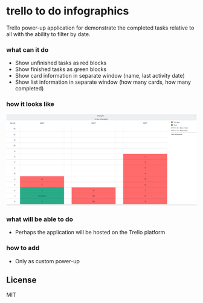 # trello to do infographics

Trello power-up application for demonstrate the completed tasks relative to all with the ability to filter by date.
### what can it do
  - Show unfinished tasks as red blocks
  - Show finished tasks as green blocks
  - Show card information in separate window (name, last activity date)
  - Show list information in separate window (how many cards, how many completed)

### how it looks like
  ![](resources/infographic.png)

### what will be able to do
  - Perhaps the application will be hosted on the Trello platform 
### how to add
  - Only as custom power-up

License
----

MIT
